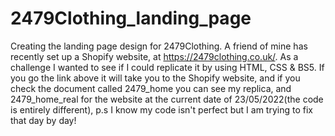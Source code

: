 # 2479Clothing_landing_page
Creating the landing page design for 2479Clothing. A friend of mine has recently set up a Shopify website, at https://2479clothing.co.uk/. As a challenge I wanted to see
if I could replicate it by using HTML, CSS & BS5. If you go the link above it will take you to the Shopify website, and if you check the 
document called 2479_home you can see my replica, and 2479_home_real for the website at the current date of 23/05/2022(the code is entirely different), p.s I know my code isn't perfect but I am trying to fix that day by day!
